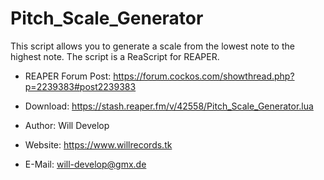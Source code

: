 # Pitch_Scale_Generator
This script allows you to generate a scale from the lowest note to the highest note. The script is a ReaScript for REAPER.

- REAPER Forum Post: https://forum.cockos.com/showthread.php?p=2239383#post2239383
- Download: https://stash.reaper.fm/v/42558/Pitch_Scale_Generator.lua

- Author: Will Develop 
- Website: https://www.willrecords.tk
- E-Mail: will-develop@gmx.de
